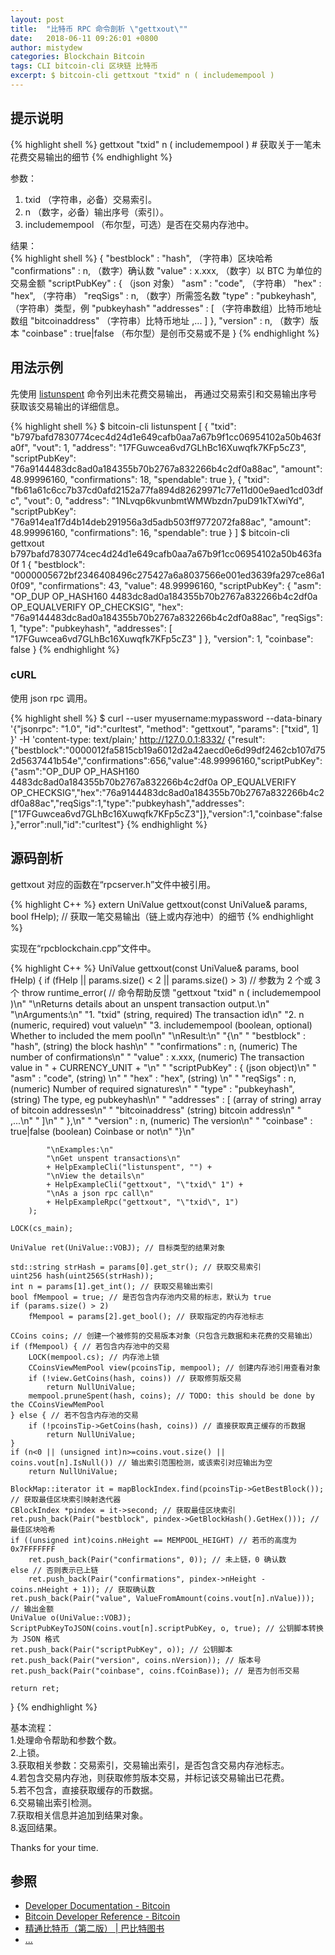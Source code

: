 ```yaml
---
layout: post
title:  "比特币 RPC 命令剖析 \"gettxout\""
date:   2018-06-11 09:26:01 +0800
author: mistydew
categories: Blockchain Bitcoin
tags: CLI bitcoin-cli 区块链 比特币
excerpt: $ bitcoin-cli gettxout "txid" n ( includemempool )
---
```

## 提示说明

{% highlight shell %}
gettxout "txid" n ( includemempool ) # 获取关于一笔未花费交易输出的细节
{% endhighlight %}

参数：<br>
1. txid （字符串，必备）交易索引。<br>
2. n （数字，必备）输出序号（索引）。<br>
3. includemempool （布尔型，可选）是否在交易内存池中。

结果：<br>
{% highlight shell %}
{
  "bestblock" : "hash",    （字符串）区块哈希
  "confirmations" : n,       （数字）确认数
  "value" : x.xxx,           （数字）以 BTC 为单位的交易金额
  "scriptPubKey" : {         （json 对象）
     "asm" : "code",       （字符串）
     "hex" : "hex",        （字符串）
     "reqSigs" : n,          （数字）所需签名数
     "type" : "pubkeyhash", （字符串）类型，例 "pubkeyhash"
     "addresses" : [          （字符串数组）比特币地址数组
        "bitcoinaddress"     （字符串）比特币地址
        ,...
     ]
  },
  "version" : n,            （数字）版本
  "coinbase" : true|false   （布尔型）是创币交易或不是
}
{% endhighlight %}

## 用法示例

先使用 [listunspent](/2018/06/05/bitcoin-rpc-command-listunspent) 命令列出未花费交易输出，
再通过交易索引和交易输出序号获取该交易输出的详细信息。

{% highlight shell %}
$ bitcoin-cli listunspent
[
  {
    "txid": "b797bafd7830774cec4d24d1e649cafb0aa7a67b9f1cc06954102a50b463fa0f",
    "vout": 1,
    "address": "17FGuwcea6vd7GLhBc16Xuwqfk7KFp5cZ3",
    "scriptPubKey": "76a9144483dc8ad0a184355b70b2767a832266b4c2df0a88ac",
    "amount": 48.99996160,
    "confirmations": 18,
    "spendable": true
  }, 
  {
    "txid": "fb61a61c6cc7b37cd0afd2152a77fa894d82629971c77e11d00e9aed1cd03dfc",
    "vout": 0,
    "address": "1NLvqp6kvunbmtWMWbzdn7puD91kTXwiYd",
    "scriptPubKey": "76a914ea1f7d4b14deb291956a3d5adb503ff9772072fa88ac",
    "amount": 48.99996160,
    "confirmations": 16,
    "spendable": true
  }
]
$ bitcoin-cli gettxout b797bafd7830774cec4d24d1e649cafb0aa7a67b9f1cc06954102a50b463fa0f 1
{
  "bestblock": "0000005672bf2346408496c275427a6a8037566e001ed3639fa297ce86a10f09",
  "confirmations": 43,
  "value": 48.99996160,
  "scriptPubKey": {
    "asm": "OP_DUP OP_HASH160 4483dc8ad0a184355b70b2767a832266b4c2df0a OP_EQUALVERIFY OP_CHECKSIG",
    "hex": "76a9144483dc8ad0a184355b70b2767a832266b4c2df0a88ac",
    "reqSigs": 1,
    "type": "pubkeyhash",
    "addresses": [
      "17FGuwcea6vd7GLhBc16Xuwqfk7KFp5cZ3"
    ]
  },
  "version": 1,
  "coinbase": false
}
{% endhighlight %}

### cURL

使用 json rpc 调用。

{% highlight shell %}
$ curl --user myusername:mypassword --data-binary '{"jsonrpc": "1.0", "id":"curltest", "method": "gettxout", "params": ["txid", 1] }' -H 'content-type: text/plain;' http://127.0.0.1:8332/
{"result":{"bestblock":"0000012fa5815cb19a6012d2a42aecd0e6d99df2462cb107d752d5637441b54e","confirmations":656,"value":48.99996160,"scriptPubKey":{"asm":"OP_DUP OP_HASH160 4483dc8ad0a184355b70b2767a832266b4c2df0a OP_EQUALVERIFY OP_CHECKSIG","hex":"76a9144483dc8ad0a184355b70b2767a832266b4c2df0a88ac","reqSigs":1,"type":"pubkeyhash","addresses":["17FGuwcea6vd7GLhBc16Xuwqfk7KFp5cZ3"]},"version":1,"coinbase":false},"error":null,"id":"curltest"}
{% endhighlight %}

## 源码剖析
gettxout 对应的函数在“rpcserver.h”文件中被引用。

{% highlight C++ %}
extern UniValue gettxout(const UniValue& params, bool fHelp); // 获取一笔交易输出（链上或内存池中）的细节
{% endhighlight %}

实现在“rpcblockchain.cpp”文件中。

{% highlight C++ %}
UniValue gettxout(const UniValue& params, bool fHelp)
{
    if (fHelp || params.size() < 2 || params.size() > 3) // 参数为 2 个或 3 个
        throw runtime_error( // 命令帮助反馈
            "gettxout \"txid\" n ( includemempool )\n"
            "\nReturns details about an unspent transaction output.\n"
            "\nArguments:\n"
            "1. \"txid\"       (string, required) The transaction id\n"
            "2. n              (numeric, required) vout value\n"
            "3. includemempool  (boolean, optional) Whether to included the mem pool\n"
            "\nResult:\n"
            "{\n"
            "  \"bestblock\" : \"hash\",    (string) the block hash\n"
            "  \"confirmations\" : n,       (numeric) The number of confirmations\n"
            "  \"value\" : x.xxx,           (numeric) The transaction value in " + CURRENCY_UNIT + "\n"
            "  \"scriptPubKey\" : {         (json object)\n"
            "     \"asm\" : \"code\",       (string) \n"
            "     \"hex\" : \"hex\",        (string) \n"
            "     \"reqSigs\" : n,          (numeric) Number of required signatures\n"
            "     \"type\" : \"pubkeyhash\", (string) The type, eg pubkeyhash\n"
            "     \"addresses\" : [          (array of string) array of bitcoin addresses\n"
            "        \"bitcoinaddress\"     (string) bitcoin address\n"
            "        ,...\n"
            "     ]\n"
            "  },\n"
            "  \"version\" : n,            (numeric) The version\n"
            "  \"coinbase\" : true|false   (boolean) Coinbase or not\n"
            "}\n"

            "\nExamples:\n"
            "\nGet unspent transactions\n"
            + HelpExampleCli("listunspent", "") +
            "\nView the details\n"
            + HelpExampleCli("gettxout", "\"txid\" 1") +
            "\nAs a json rpc call\n"
            + HelpExampleRpc("gettxout", "\"txid\", 1")
        );

    LOCK(cs_main);

    UniValue ret(UniValue::VOBJ); // 目标类型的结果对象

    std::string strHash = params[0].get_str(); // 获取交易索引
    uint256 hash(uint256S(strHash));
    int n = params[1].get_int(); // 获取交易输出索引
    bool fMempool = true; // 是否包含内存池内交易的标志，默认为 true
    if (params.size() > 2)
        fMempool = params[2].get_bool(); // 获取指定的内存池标志

    CCoins coins; // 创建一个被修剪的交易版本对象（只包含元数据和未花费的交易输出）
    if (fMempool) { // 若包含内存池中的交易
        LOCK(mempool.cs); // 内存池上锁
        CCoinsViewMemPool view(pcoinsTip, mempool); // 创建内存池引用查看对象
        if (!view.GetCoins(hash, coins)) // 获取修剪版交易
            return NullUniValue;
        mempool.pruneSpent(hash, coins); // TODO: this should be done by the CCoinsViewMemPool
    } else { // 若不包含内存池的交易
        if (!pcoinsTip->GetCoins(hash, coins)) // 直接获取真正缓存的币数据
            return NullUniValue;
    }
    if (n<0 || (unsigned int)n>=coins.vout.size() || coins.vout[n].IsNull()) // 输出索引范围检测，或该索引对应输出为空
        return NullUniValue;

    BlockMap::iterator it = mapBlockIndex.find(pcoinsTip->GetBestBlock()); // 获取最佳区块索引映射迭代器
    CBlockIndex *pindex = it->second; // 获取最佳区块索引
    ret.push_back(Pair("bestblock", pindex->GetBlockHash().GetHex())); // 最佳区块哈希
    if ((unsigned int)coins.nHeight == MEMPOOL_HEIGHT) // 若币的高度为 0x7FFFFFFF
        ret.push_back(Pair("confirmations", 0)); // 未上链，0 确认数
    else // 否则表示已上链
        ret.push_back(Pair("confirmations", pindex->nHeight - coins.nHeight + 1)); // 获取确认数
    ret.push_back(Pair("value", ValueFromAmount(coins.vout[n].nValue))); // 输出金额
    UniValue o(UniValue::VOBJ);
    ScriptPubKeyToJSON(coins.vout[n].scriptPubKey, o, true); // 公钥脚本转换为 JSON 格式
    ret.push_back(Pair("scriptPubKey", o)); // 公钥脚本
    ret.push_back(Pair("version", coins.nVersion)); // 版本号
    ret.push_back(Pair("coinbase", coins.fCoinBase)); // 是否为创币交易

    return ret;
}
{% endhighlight %}

基本流程：<br>
1.处理命令帮助和参数个数。<br>
2.上锁。<br>
3.获取相关参数：交易索引，交易输出索引，是否包含交易内存池标志。<br>
4.若包含交易内存池，则获取修剪版本交易，并标记该交易输出已花费。<br>
5.若不包含，直接获取缓存的币数据。<br>
6.交易输出索引检测。<br>
7.获取相关信息并追加到结果对象。<br>
8.返回结果。

Thanks for your time.

## 参照
* [Developer Documentation - Bitcoin](https://bitcoin.org/en/developer-documentation)
* [Bitcoin Developer Reference - Bitcoin](https://bitcoin.org/en/developer-reference#gettxout)
* [精通比特币（第二版） \| 巴比特图书](http://book.8btc.com/masterbitcoin2cn)
* [...](https://github.com/mistydew/blockchain)
